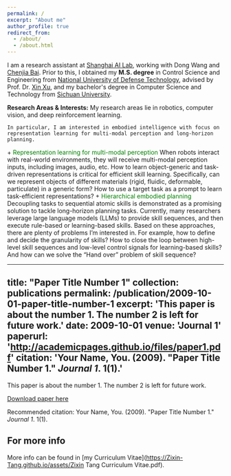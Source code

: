 ```yaml
---
permalink: /
excerpt: "About me"
author_profile: true
redirect_from: 
  - /about/
  - /about.html
---
```


I am a research assistant at [Shanghai AI Lab](https://www.shlab.org.cn), working with Dong Wang and [Chenjia Bai](https://baichenjia.github.io). Prior to this, I obtained my **M.S. degree** in Control Science and Engineering from [National University of Defense Technology](https://www.nudt.edu.cn), advised by Prof. Dr. [Xin Xu](https://xueshu.baidu.com/scholarID/CN-B7736SUJ), and my bachelor's degree in Computer Science and Technology from [Sichuan University](https://www.scu.edu.cn).
    

  <p>
    <strong>Research Areas & Interests:</strong>
    My research areas lie in robotics, computer vision, and deep reinforcement learning. 
    
    In particular, I am interested in embodied intelligence with focus on representation learning for multi-modal perception and long-horizon planning.
  </p>
  + <font color='green'>Representation learning for multi-modal perception</font>
  When robots interact with real-world environments, they will receive multi-modal perception inputs, including images, audio, etc. How to learn object-generic and task-driven representations is critical for efficient skill learning. Specifically, can we represent objects of different materials (rigid, fluidic, deformable, particulate) in a generic form? How to use a target task as a prompt to learn task-efficient representations?
  + <font color='green'>Hierarchical embodied planning</font>
  Decoupling tasks to sequential atomic skills is demonstrated as a promising solution to tackle long-horizon planning tasks. Currently, many researchers leverage large language models (LLMs) to provide skill sequences, and then execute rule-based or learning-based skills. Based on these approaches, there are plenty of problems I’m interested in. For example, how to define and decide the granularity of skills? How to close the loop between high-level skill sequences and low-level control signals for learning-based skills? And how can we solve the “Hand over” problem of skill sequence?



---
title: "Paper Title Number 1"
collection: publications
permalink: /publication/2009-10-01-paper-title-number-1
excerpt: 'This paper is about the number 1. The number 2 is left for future work.'
date: 2009-10-01
venue: 'Journal 1'
paperurl: 'http://academicpages.github.io/files/paper1.pdf'
citation: 'Your Name, You. (2009). &quot;Paper Title Number 1.&quot; <i>Journal 1</i>. 1(1).'
---
This paper is about the number 1. The number 2 is left for future work.

[Download paper here](http://academicpages.github.io/files/paper1.pdf)

Recommended citation: Your Name, You. (2009). "Paper Title Number 1." <i>Journal 1</i>. 1(1).

For more info
------
More info can be found in [my Curriculum Vitae](https://Zixin-Tang.github.io/assets/Zixin Tang Curriculum Vitae.pdf).

